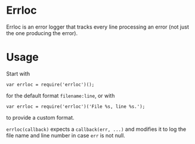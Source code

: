 # Errloc

Errloc is an error logger that tracks every line processing an error (not just the one producing the error).

# Usage

Start with

    var errloc = require('errloc')();

for the default format `filename:line`, or with

    var errloc = require('errloc')('File %s, line %s.');

to provide a custom format.

`errloc(callback)` expects a `callback(err, ...)` and modifies it to log the file name and line number in case `err` is not null.
